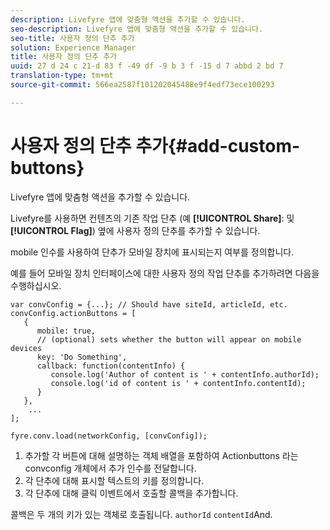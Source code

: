 ```yaml
---
description: Livefyre 앱에 맞춤형 액션을 추가할 수 있습니다.
seo-description: Livefyre 앱에 맞춤형 액션을 추가할 수 있습니다.
seo-title: 사용자 정의 단추 추가
solution: Experience Manager
title: 사용자 정의 단추 추가
uuid: 27 d 24 c 21-d 83 f -49 df -9 b 3 f -15 d 7 abbd 2 bd 7
translation-type: tm+mt
source-git-commit: 566ea2587f101202045488e9f4edf73ece100293

---
```



# 사용자 정의 단추 추가{#add-custom-buttons}

Livefyre 앱에 맞춤형 액션을 추가할 수 있습니다.

Livefyre를 사용하면 컨텐츠의 기존 작업 단추 (예 **[!UICONTROL Share]**: 및 **[!UICONTROL Flag]**) 옆에 사용자 정의 단추를 추가할 수 있습니다.

mobile 인수를 사용하여 단추가 모바일 장치에 표시되는지 여부를 정의합니다.

예를 들어 모바일 장치 인터페이스에 대한 사용자 정의 작업 단추를 추가하려면 다음을 수행하십시오.

```
var convConfig = {...}; // Should have siteId, articleId, etc. 
convConfig.actionButtons = [ 
   { 
      mobile: true,  
      // (optional) sets whether the button will appear on mobile devices 
      key: 'Do Something', 
      callback: function(contentInfo) { 
         console.log('Author of content is ' + contentInfo.authorId); 
         console.log('id of content is ' + contentInfo.contentId); 
      } 
   }, 
    ... 
]; 
  
fyre.conv.load(networkConfig, [convConfig]);
```

1. 추가할 각 버튼에 대해 설명하는 객체 배열을 포함하여 Actionbuttons 라는 convconfig 개체에서 추가 인수를 전달합니다.
1. 각 단추에 대해 표시할 텍스트의 키를 정의합니다.
1. 각 단추에 대해 클릭 이벤트에서 호출할 콜백을 추가합니다.

콜백은 두 개의 키가 있는 객체로 호출됩니다. `authorId` `contentId`And.
